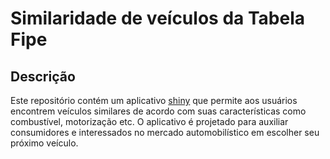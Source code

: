 # Similaridade de veículos da Tabela Fipe


## Descrição

Este repositório contém um aplicativo [shiny](https://www.rstudio.com/products/shiny/) que permite aos usuários encontrem veículos similares de acordo com suas características como combustível, motorização etc. O aplicativo é projetado para auxiliar consumidores e interessados no mercado automobilístico em escolher seu próximo veículo.


